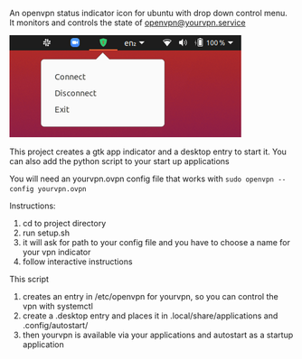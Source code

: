 
An openvpn status indicator icon for ubuntu with drop down control menu.
It monitors and controls the state of openvpn@yourvpn.service

![](Screenshot.png)

This project creates a gtk app indicator and a desktop entry to start it.
You can also add the python script to your start up applications

You will need an yourvpn.ovpn config file that works with ```sudo openvpn --config yourvpn.ovpn```

Instructions:
1. cd to project directory
2. run setup.sh
3. it will ask for path to your config file and you have to choose a name for your vpn indicator
3. follow interactive instructions

This script
1. creates an entry in /etc/openvpn for yourvpn, so you can control the vpn with systemctl
2. create a .desktop entry and places it in .local/share/applications and .config/autostart/
3. then yourvpn is available via your applications and autostart as a startup application
